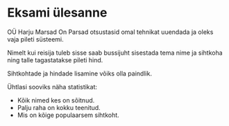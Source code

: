 # Eksami ülesanne

OÜ Harju Marsad On Parsad otsustasid omal tehnikat uuendada ja oleks vaja pileti süsteemi.

Nimelt kui reisija tuleb sisse saab bussijuht sisestada tema nime ja sihtkoha ning talle tagastatakse pileti hind.

Sihtkohtade ja hindade lisamine võiks olla paindlik.

Ühtlasi sooviks näha statistikat:
- Kõik nimed kes on sõitnud.
- Palju raha on kokku teenitud.
- Mis on kõige populaarsem sihtkoht.
